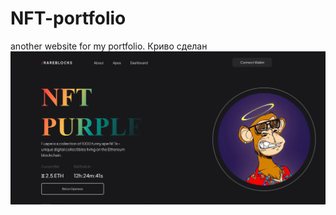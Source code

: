 # NFT-portfolio
another website for my portfolio. Криво сделан
![Portfolio](./src/img/screenshot.png)
